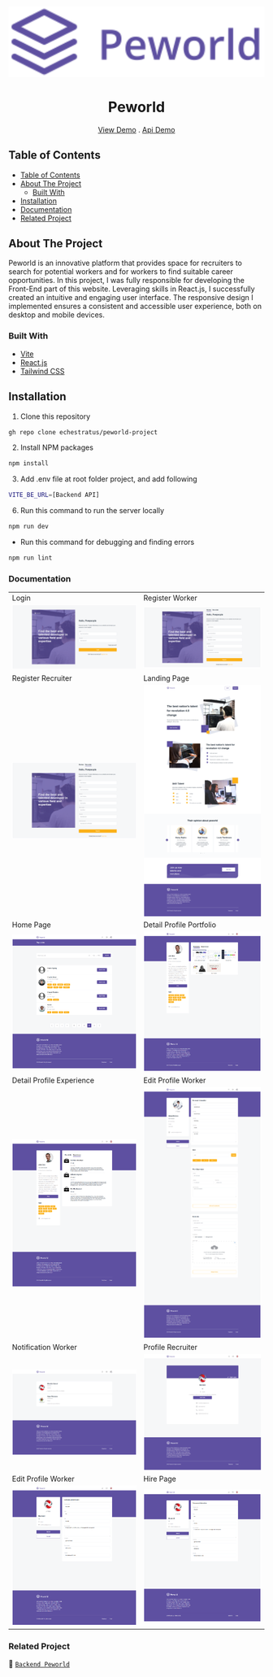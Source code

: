 <br />
<div align="center">
    <img src="https://github.com/echestratus/peworld-project/blob/main/src/assets/LandingPage/peworld-blue.svg" width="1000px"/>
  <br />
  <h1>Peworld</h1>
    <a href="https://peworlds-project.netlify.app/">View Demo</a>
    .
    <a href="https://github.com/echestratus/be-peworld-project">Api Demo</a>
</div>

  ## Table of Contents

- [Table of Contents](#table-of-contents)
- [About The Project](#about-the-project)
  - [Built With](#built-with)
- [Installation](#installation)
- [Documentation](#documentation)
- [Related Project](#related-project)
 
## About The Project

Peworld is an innovative platform that provides space for recruiters to search for potential workers and for workers to find suitable career opportunities. In this project, I was fully responsible for developing the Front-End part of this website. Leveraging skills in React.js, I successfully created an intuitive and engaging user interface. The responsive design I implemented ensures a consistent and accessible user experience, both on desktop and mobile devices.

### Built With

- [Vite](https://vitejs.dev/)
- [React.js](https://react.dev/)
- [Tailwind CSS](https://tailwindcss.com/)

## Installation
1. Clone this repository

```sh
gh repo clone echestratus/peworld-project
```

2. Install NPM packages

```sh
npm install
```

3. Add .env file at root folder project, and add following

```sh
VITE_BE_URL=[Backend API]
```

6. Run this command to run the server locally

```sh
npm run dev
```

- Run this command for debugging and finding errors

```sh
npm run lint
```

### Documentation

<p align="center" display=flex>
  <table>
  <tr>
    <td>Login</td>
    <td>Register Worker</td>
  </tr>
  <tr>
    <td><img src="https://github.com/echestratus/peworld-project/blob/main/public/LoginPage.png" /></td>
    <td><img src="https://github.com/echestratus/peworld-project/blob/main/public/RegisterWorker.png"/></td>
  </tr>
  <tr>
    <td>Register Recruiter</td>
    <td>Landing Page</td>
  </tr>
    <tr>
    <td><img src="https://github.com/echestratus/peworld-project/blob/main/public/RegisterRecruiter.png"/></td>
    <td><img src="https://github.com/echestratus/peworld-project/blob/main/public/LandingPage.png"/></td>
  </tr>
    <tr>
    <td>Home Page</td>
    <td>Detail Profile Portfolio</td>
  </tr>
    <tr>
    <td><img src="https://github.com/echestratus/peworld-project/blob/main/public/HomePage.png"/></td>
    <td><img src="https://github.com/echestratus/peworld-project/blob/main/public/DetailProfilePortfolio.png"/></td>
  </tr>
  <tr>
    <td>Detail Profile Experience</td>
    <td>Edit Profile Worker</td>
  </tr>
  <tr>
    <td><img src="https://github.com/echestratus/peworld-project/blob/main/public/DetailProfileExperience.png"/></td>
    <td><img src="https://github.com/echestratus/peworld-project/blob/main/public/EditProfileWorker.png"/></td>
  </tr>
  <tr>
    <td>Notification Worker</td>
    <td>Profile Recruiter</td>
  </tr>
  <tr>
    <td><img src="https://github.com/echestratus/peworld-project/blob/main/public/NotificationWorkerPage.png"/></td>
    <td><img src="https://github.com/echestratus/peworld-project/blob/main/public/ProfileRecruiterPage.png"/></td>
  </tr>
  <tr>
    <td>Edit Profile Worker</td>
    <td>Hire Page</td>
  </tr>
  <tr>
    <td><img src="https://github.com/echestratus/peworld-project/blob/main/public/EditProfileRecruiter.png"/></td>
    <td><img src="https://github.com/echestratus/peworld-project/blob/main/public/EditProfileRecruiter.png"/></td>
  </tr>   
  </table>
</p>

### Related Project
:rocket: [`Backend Peworld`](https://github.com/echestratus/be-peworld-project)
